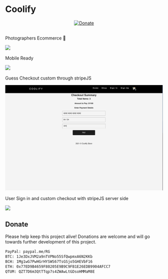 # Coolify
<div align="center">
  <a href="https://paypal.me/RGsolution?locale.x=en_US">
    <img alt="Donate" src="https://img.shields.io/badge/Donate-PayPal-blue.svg" />
  </a>
</div>

<br />

Photographers Ecommerce 📸

![](Mar-04-202105-04-43.gif)

Mobile Ready

![](Mar-04-202104-58-35.gif)

Guess Checkout custom through stripeJS

![](nousersignout.gif)

User Sign in and custom checkout with stripeJS server side

![](23gif)

## Donate

Please help keep this project alive! Donations are welcome and will go towards further development of this project.

    PayPal: paypal.me/RG
    BTC: 1Je3DxJVM2a9nTVPNo55SfQwpmxA6N2KKb
    BCH: 1Mg1wG7PwHGrHYSWS67TsGSjo5GHEVbF16
    ETH: 0x77ED9B4659F80205E9B9C9FB1E26EDB9904AFCC7
    QTUM: QZT7D6m3QtTTqp7s4ZWAwLtGDsoHMMaM8E